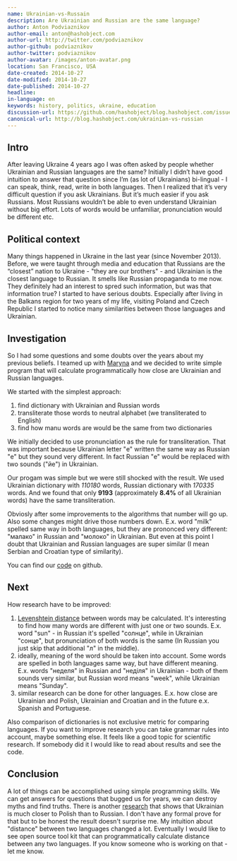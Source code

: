 ```yaml
---
name: Ukrainian-vs-Russain
description: Are Ukrainian and Russian are the same language?
author: Anton Podviaznikov
author-email: anton@hashobject.com
author-url: http://twitter.com/podviaznikov
author-github: podviaznikov
author-twitter: podviaznikov
author-avatar: /images/anton-avatar.png
location: San Francisco, USA
date-created: 2014-10-27
date-modified: 2014-10-27
date-published: 2014-10-27
headline:
in-language: en
keywords: history, politics, ukraine, education
discussion-url: https://github.com/hashobject/blog.hashobject.com/issues/19
canonical-url: http://blog.hashobject.com/ukrainian-vs-russian
---
```

## Intro

After leaving Ukraine 4 years ago I was often asked by people whether Ukrainian and Russian languages are the same?
Initially I didn’t have good intuition to answer that question since I’m (as lot of Ukrainians) bi-lingual - I can speak, think, read, write in both languages.
Then I realized that it’s very difficult question if you ask Ukrainians. But it’s much easier if you ask Russians. Most Russians wouldn’t be able to even understand Ukrainian without big effort. Lots of words would be unfamiliar, pronunciation would be different etc.

## Political context

Many things happened in Ukraine in the last year (since November 2013). Before, we were taught through media and education that Russians are the “closest” nation to Ukraine - "they are our brothers" - and Ukrainian is the closest language to Russian. It smells like Russian propaganda to me now. They definitely had an interest to spred such information, but was that information true? I started to have serious doubts. Especially after living in the Balkans region for two years of my life, visiting Poland and Czech Republic I started to notice many similarities between those languages and Ukrainian.


## Investigation

So I had some questions and some doubts over the years about my previous beliefs. I teamed up with [Maryna](twitter.com/m_aleksandrova) and we decided to write simple program that will calculate programmatically how close are Ukrainian and Russian languages.

We started with the simplest approach:

  1. find dictionary with Ukrainian and Russian words
  2. transliterate those words to neutral alphabet (we transliterated to English)
  3. find how manu words are would be the same from two dictionaries

We initially decided to use pronunciation as the rule for transliteration.
That was important because Ukrainian letter "е" written the same way as Russian "е" but they sound very different.
In fact Russian "е" would be replaced with two sounds ("йе") in Ukrainian.

Our progam was simple but we were still shocked with the result.
We used Ukrainian dictionary with *110180* words, Russian dictionary with *170335* words.
And we found that only **9193** (approximately **8.4%** of all Ukrainian words) have the same transliteration.

Obviosly after some improvements to the algorithms that number will go up. Also some changes might drive those numbers down. E.x. word "milk" spelled same way in both languages, but they are prononced very different:
"малако" in Russian and "молоко" in Ukrainian. But even at this point I doubt that
Ukrainian and Russian languages are super similar (I mean Serbian and Croatian type of similarity).

You can find our [code](http://github/hashobject/ukr-vs-rus) on github.


## Next

How research have to be improved:

  1. [Levenshtein distance](http://en.wikipedia.org/wiki/Levenshtein_distance) between words may be calculated. It's interesting to find how many words are different with just one or two sounds. E.x. word "sun" - in Russian it's spelled "солнце", while in Ukrainian "сонце", but pronunciation of both words is the same (In Russian you just skip that additional "л" in the middle).
  2. ideally, meaning of the word should be taken into account. Some words are spelled in both languages same way, but have different meaning. E.x. words "неделя" in Russian and "неділя" in Ukrainian - both of them sounds very similar, but Russian word means "week", while Ukrainian means "Sunday".
  3. similar research can be done for other languages. E.x. how close are Ukrainian and Polish, Ukrainian and Croatian and in the future e.x. Spanish and Portuguese.

Also comparison of dictionaries is not exclusive metric for comparing languages. If you want to improve research you can take grammar rules into account, maybe something else. It feels like a good topic for scientific research. If somebody did it I would like to read about results and see the code.



## Conclusion

A lot of things can be accomplished using simple programming skills. We can get answers for questions that bugged us for years, we can destroy myths and find truths. There is another [research](http://elms.wordpress.com/2008/03/04/lexical-distance-among-languages-of-europe/) that shows that Ukrainian is much closer to Polish than to Russian.
I don't have any formal prove for that but to be honest the result doesn't surprise me. My intuition about "distance" between two languages changed a lot.
Eventually I would like to see open source tool kit that can programmatically calculate distance between any two languages. If you know someone who is working on that - let me know.

